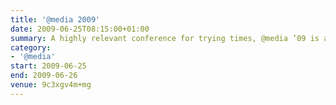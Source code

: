 ```yaml
---
title: '@​media 2009'
date: 2009-06-25T08:15:00+01:00
summary: A highly relevant conference for trying times, @media ’09 is an invaluable guide to winning in today’s web design landscape.
category:
- '@​media'
start: 2009-06-25
end: 2009-06-26
venue: 9c3xgv4m+mg
---
```

